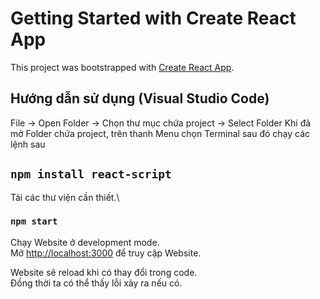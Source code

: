 # Getting Started with Create React App
This project was bootstrapped with [Create React App](https://github.com/facebook/create-react-app).

## Hướng dẫn sử dụng (Visual Studio Code)
File -> Open Folder -> Chọn thư mục chứa project -> Select Folder
Khi đã mở Folder chứa project, trên thanh Menu chọn Terminal sau đó chạy các lệnh sau

## `npm install react-script`

Tải các thư viện cần thiết.\ 

### `npm start`

Chạy Website ở development mode.\
Mở [http://localhost:3000](http://localhost:3000) để truy cập Website.

Website sẽ reload khi có thay đổi trong code.\
Đồng thời ta có thể thấy lỗi xảy ra nếu có.

